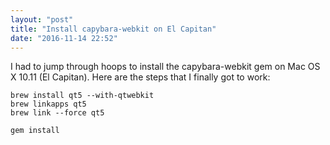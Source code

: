 ```yaml
---
layout: "post"
title: "Install capybara-webkit on El Capitan"
date: "2016-11-14 22:52"
---
```


I had to jump through hoops to install the capybara-webkit gem on Mac OS X 10.11 (El Capitan). Here are the steps that I finally got to work:

```
brew install qt5 --with-qtwebkit
brew linkapps qt5
brew link --force qt5

gem install
